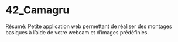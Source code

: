 # 42_Camagru

Résumé: 
Petite application web permettant de réaliser des montages basiques à l’aide de votre webcam et d’images prédéfinies.
